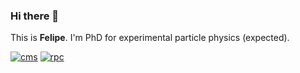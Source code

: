 ### Hi there 👋

This is **Felipe**. I'm PhD for experimental particle physics (expected).

[![cms](https://img.shields.io/badge/EXPERIMENT-CMS-red?style=flat-square)](http://cms.web.cern.ch)
[![rpc](https://img.shields.io/badge/SUBSYSTEM-RPC-green?style=flat-square)](http://cms.web.cern.ch/news/resistive-plate-chambers)


<!--
**ftorresd/ftorresd** is a ✨ _special_ ✨ repository because its `README.md` (this file) appears on your GitHub profile.

Here are some ideas to get you started:

- 🔭 I’m currently working on ...
- 🌱 I’m currently learning ...
- 👯 I’m looking to collaborate on ...
- 🤔 I’m looking for help with ...
- 💬 Ask me about ...
- 📫 How to reach me: ...
- 😄 Pronouns: ...
- ⚡ Fun fact: ...
-->
